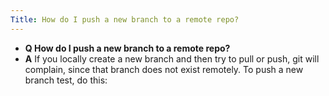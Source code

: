 ```yaml
---
Title: How do I push a new branch to a remote repo?
---
```


- **Q How do I push a new branch to a remote repo?**
- **A**
If you locally create a new branch and then try to pull or push, git will complain, since that branch does not exist remotely. To push a new branch test, do this:
```git push origin master:test
```
